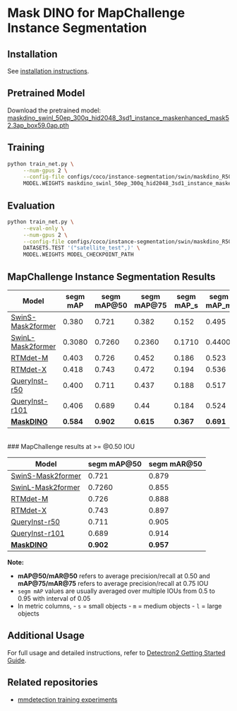 

# Mask DINO for MapChallenge Instance Segmentation

## Installation
See [installation instructions](INSTALL.md).

## Pretrained Model
Download the pretrained model:
[maskdino_swinl_50ep_300q_hid2048_3sd1_instance_maskenhanced_mask52.3ap_box59.0ap.pth](https://github.com/IDEA-Research/detrex-storage/releases/download/maskdino-v0.1.0/maskdino_swinl_50ep_300q_hid2048_3sd1_instance_maskenhanced_mask52.3ap_box59.0ap.pth)

## Training 
```sh
python train_net.py \
     --num-gpus 2 \
     --config-file configs/coco/instance-segmentation/swin/maskdino_R50_bs16_50ep_4s_dowsample1_2048.yaml \
     MODEL.WEIGHTS maskdino_swinl_50ep_300q_hid2048_3sd1_instance_maskenhanced_mask52.3ap_box59.0ap.pth
```
## Evaluation
```sh
python train_net.py \
     --eval-only \
     --num-gpus 2 \
     --config-file configs/coco/instance-segmentation/swin/maskdino_R50_bs16_50ep_4s_dowsample1_2048.yaml \
     DATASETS.TEST '("satellite_test",)' \
     MODEL.WEIGHTS MODEL_CHECKPOINT_PATH
```

<!--mask2former S Order mAP map05 map075 s m L
segm_mAP_copypaste: 0.380 0.721 0.382 0.152 0.495 0.692
segm_mAR_copypaste:0.504 0.879 0.509 0.338 0.594 0.783 

rtmdet-m
segm_mAP_copypaste: 0.403 0.726 0.452 0.186 0.523 0.737
segm_mAR_copypaste: 0.527 0.888 0.586 0.351 0.622 0.817

rtmdet-X
segm_mAP_copypaste: 0.418 0.743 0.472 0.194 0.536 0.769
segm_mAR_copypaste: 0.529 0.897 0.586 0.358 0.617 0.867 
 -->
 
## MapChallenge Instance Segmentation Results

| Model            | segm mAP | segm mAP@50 | segm mAP@75 | segm mAP_s | segm mAP_m | segm mAP_l | segm mAR | segm mAR@50 | segm mAR@75 |
|------------------|----------|-------------|-------------|------------|------------|------------|----------|-------------|-------------|
| [SwinS-Mask2former](https://github.com/saidineshpola/MaskDINO-mapchallenge/blob/main/assets/logs/mask2former_swin-s-p4-w7-224_8xb2-lsj-50e_coco.log) | 0.380    | 0.721       | 0.382       | 0.152      | 0.495      | 0.692      | 0.504    | 0.879       | 0.509       |
| [SwinL-Mask2former](https://github.com/saidineshpola/MaskDINO-mapchallenge/blob/main/assets/logs/SWIN-L.log) | 0.3080   | 0.7260      | 0.2360      | 0.1710     | 0.4400     | 0.1310     | 0.453    | 0.855       | 0.464       |
| [RTMdet-M](https://github.com/saidineshpola/MaskDINO-mapchallenge/blob/main/assets/logs/rtmdet-ins_m_8xb32-300e_satellite.log) | 0.403    | 0.726       | 0.452       | 0.186      | 0.523      | 0.737      | 0.527    | 0.888       | 0.586       |
| [RTMdet-X](https://github.com/saidineshpola/MaskDINO-mapchallenge/blob/main/assets/logs/rtmdet-ins_X_8xb16-300e_satellite.log) | 0.418    | 0.743       | 0.472       | 0.194      | 0.536      | 0.769      | 0.529    | 0.897       | 0.586       |
| [QueryInst-r50](https://github.com/saidineshpola/MaskDINO-mapchallenge/blob/main/assets/logs/queryinst_r50_fpn_ms-3x_coco.log) | 0.400   | 0.711      | 0.437      | 0.188     | 0.517     | 0.657     | 0.553    | 0.905       | 0.595       |
| [QueryInst-r101](https://github.com/saidineshpola/MaskDINO-mapchallenge/blob/main/assets/logs/queryinst_r101_fpn_300_proposals_crop_mstrain_3x_coco.log) | 0.406   | 0.689      | 0.44      | 0.184     | 0.524     | 0.665     | 0.581    | 0.914       | 0.655       |
| **[MaskDINO](https://github.com/saidineshpola/MaskDINO-mapchallenge/tree/main/assets/logs/maskdino-v2-full-run-1xH100-maskdino_R50_bs16_50ep_4s_dowsample1_2048.log)**     | **0.584**| **0.902**   | **0.615**   | **0.367**  | **0.691** | **0.929** | **0.680**| **0.957**    | **0.750**   |

<br>
### MapChallenge results at >= @0.50 IOU

| Model            | segm mAP@50 | segm mAR@50 |
|------------------|-------------|-------------|
| [SwinS-Mask2former](https://github.com/saidineshpola/MaskDINO-mapchallenge/blob/main/assets/logs/mask2former_swin-s-p4-w7-224_8xb2-lsj-50e_coco.log) | 0.721       | 0.879       |
| [SwinL-Mask2former](https://github.com/saidineshpola/MaskDINO-mapchallenge/blob/main/assets/logs/SWIN-L.log) | 0.7260      | 0.855       |
| [RTMdet-M](https://github.com/saidineshpola/MaskDINO-mapchallenge/blob/main/assets/logs/rtmdet-ins_m_8xb32-300e_satellite.log) | 0.726       | 0.888       |
| [RTMdet-X](https://github.com/saidineshpola/MaskDINO-mapchallenge/blob/main/assets/logs/rtmdet-ins_X_8xb16-300e_satellite.log) | 0.743       | 0.897       |
| [QueryInst-r50](https://github.com/saidineshpola/MaskDINO-mapchallenge/blob/main/assets/logs/queryinst_r50_fpn_ms-3x_coco.log) | 0.711       | 0.905       |
| [QueryInst-r101](https://github.com/saidineshpola/MaskDINO-mapchallenge/blob/main/assets/logs/queryinst_r101_fpn_300_proposals_crop_mstrain_3x_coco.log) | 0.689       | 0.914       |
| **[MaskDINO](https://github.com/saidineshpola/MaskDINO-mapchallenge/tree/main/assets/logs/maskdino-v2-full-run-1xH100-maskdino_R50_bs16_50ep_4s_dowsample1_2048.log)**     | **0.902**   | **0.957**   |

**Note:**
- **mAP@50/mAR@50** refers to average precision/recall at 0.50 and **mAP@75/mAR@75** refers to average precision/recall at 0.75 IOU
- `segm mAP` values are usually averaged over multiple IOUs from 0.5 to 0.95 with interval of 0.05
- In metric columns,
       - `s` = small objects
       - `m` = medium objects
       - `l` = large objects
## Additional Usage
For full usage and detailed instructions, refer to [Detectron2 Getting Started Guide](https://github.com/facebookresearch/detectron2/blob/master/GETTING_STARTED.md).

## Related repositories
- [mmdetection training experiments ](https://github.com/saidineshpola/mapchallenge-instance-segmentation/tree/main)
